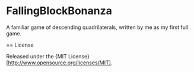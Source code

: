 FallingBlockBonanza
===================

A familiar game of descending quadrilaterals, written by me as my first full game.

== License

Released under the {MIT License}[http://www.opensource.org/licenses/MIT].